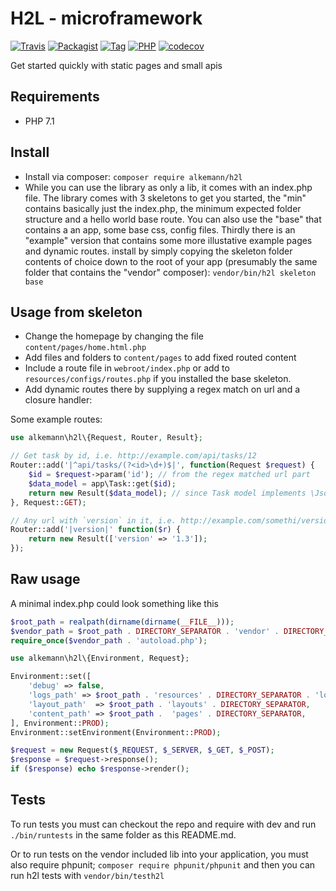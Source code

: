 # H2L - microframework

[![Travis](https://img.shields.io/travis/alkemann/h2l.svg)](https://travis-ci.org/alkemann/h2l)
[![Packagist](https://img.shields.io/packagist/l/alkemann/h2l.svg)](https://packagist.org/packages/alkemann/h2l)
[![Tag](https://img.shields.io/github/tag/alkemann/h2l.svg)](https://github.com/alkemann/h2l/releases)
[![PHP](https://img.shields.io/badge/PHP_version-7.1-green.svg)](http://php.net/ChangeLog-7.php)
[![codecov](https://codecov.io/gh/alkemann/h2l/branch/master/graph/badge.svg)](https://codecov.io/gh/alkemann/h2l)

Get started quickly with static pages and small apis

## Requirements

 + PHP 7.1


## Install

 + Install via composer: `composer require alkemann/h2l`
 + While you can use the library as only a lib, it comes with an index.php file.
   The library comes with 3 skeletons to get you started, the "min" contains basically
   just the index.php, the minimum expected folder structure and a hello world base route.
   You can also use the "base" that contains a an app, some base css, config files.
   Thirdly there is an "example" version that contains some more illustative example pages
   and dynamic routes. install by simply copying the skeleton folder contents of choice down
   to the root of your app (presumably the same folder that contains the "vendor" composer):
   `vendor/bin/h2l skeleton base`


## Usage from skeleton

 + Change the homepage by changing the file `content/pages/home.html.php`
 + Add files and folders to `content/pages` to add fixed routed content
 + Include a route file in `webroot/index.php` or add to `resources/configs/routes.php` if you installed the base skeleton.
 + Add dynamic routes there by supplying a regex match on url and a closure handler:

Some example routes:
```php
use alkemann\h2l\{Request, Router, Result};

// Get task by id, i.e. http://example.com/api/tasks/12
Router::add('|^api/tasks/(?<id>\d+)$|', function(Request $request) {
	$id = $request->param('id'); // from the regex matched url part
	$data_model = app\Task::get($id);
	return new Result($data_model); // since Task model implements \JsonSerializable
}, Request::GET);

// Any url with `version` in it, i.e. http://example.com/somethi/versionista
Router::add('|version|' function($r) {
	return new Result(['version' => '1.3']);
});

```

## Raw usage

A minimal index.php could look something like this
```php
$root_path = realpath(dirname(dirname(__FILE__)));
$vendor_path = $root_path . DIRECTORY_SEPARATOR . 'vendor' . DIRECTORY_SEPARATOR;
require_once($vendor_path . 'autoload.php');

use alkemann\h2l\{Environment, Request};

Environment::set([
    'debug' => false,
    'logs_path' => $root_path . 'resources' . DIRECTORY_SEPARATOR . 'logs' . DIRECTORY_SEPARATOR,
    'layout_path'  => $root_path . 'layouts' . DIRECTORY_SEPARATOR,
    'content_path' => $root_path .  'pages' . DIRECTORY_SEPARATOR,
], Environment::PROD);
Environment::setEnvironment(Environment::PROD);

$request = new Request($_REQUEST, $_SERVER, $_GET, $_POST);
$response = $request->response();
if ($response) echo $response->render();
```


## Tests

To run tests you must can checkout the repo and require with dev and run `./bin/runtests` in the same folder as this README.md.

Or to run tests on the vendor included lib into your application, you must also require phpunit; `composer require phpunit/phpunit` and then you can run h2l tests with `vendor/bin/testh2l`
